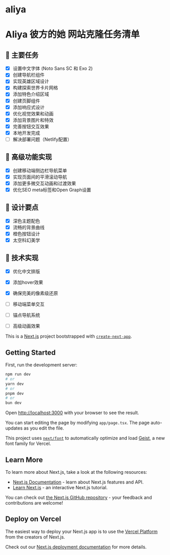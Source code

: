 # aliya

# Aliya 彼方的她 网站克隆任务清单

## 🎯 主要任务
- [x] 设置中文字体 (Noto Sans SC 和 Exo 2)
- [x] 创建导航栏组件
- [x] 实现英雄区域设计
- [x] 构建探索世界卡片网格
- [x] 添加特色介绍区域
- [x] 创建页脚组件
- [x] 添加响应式设计
- [x] 优化视觉效果和动画
- [x] 添加背景图片和特效
- [x] 完善按钮交互效果
- [x] 本地开发完成
- [ ] 解决部署问题（Netlify配置）

## 🚀 高级功能实现
- [x] 创建移动端侧边栏导航菜单
- [x] 实现页面间的平滑滚动导航
- [x] 添加更多微交互动画和过渡效果
- [x] 优化SEO meta标签和Open Graph设置

## 🎨 设计要点
- [x] 深色主题配色
- [x] 流畅的背景曲线
- [x] 橙色按钮设计
- [x] 太空科幻美学

## 📱 技术实现
- [x] 优化中文排版
- [x] 添加hover效果
- [x] 确保完美的像素级还原
- [ ] 移动端菜单交互
- [ ] 锚点导航系统
- [ ] 高级动画效果


This is a [Next.js](https://nextjs.org) project bootstrapped with [`create-next-app`](https://nextjs.org/docs/app/api-reference/cli/create-next-app).

## Getting Started

First, run the development server:

```bash
npm run dev
# or
yarn dev
# or
pnpm dev
# or
bun dev
```

Open [http://localhost:3000](http://localhost:3000) with your browser to see the result.

You can start editing the page by modifying `app/page.tsx`. The page auto-updates as you edit the file.

This project uses [`next/font`](https://nextjs.org/docs/app/building-your-application/optimizing/fonts) to automatically optimize and load [Geist](https://vercel.com/font), a new font family for Vercel.

## Learn More

To learn more about Next.js, take a look at the following resources:

- [Next.js Documentation](https://nextjs.org/docs) - learn about Next.js features and API.
- [Learn Next.js](https://nextjs.org/learn) - an interactive Next.js tutorial.

You can check out [the Next.js GitHub repository](https://github.com/vercel/next.js) - your feedback and contributions are welcome!

## Deploy on Vercel

The easiest way to deploy your Next.js app is to use the [Vercel Platform](https://vercel.com/new?utm_medium=default-template&filter=next.js&utm_source=create-next-app&utm_campaign=create-next-app-readme) from the creators of Next.js.

Check out our [Next.js deployment documentation](https://nextjs.org/docs/app/building-your-application/deploying) for more details.

